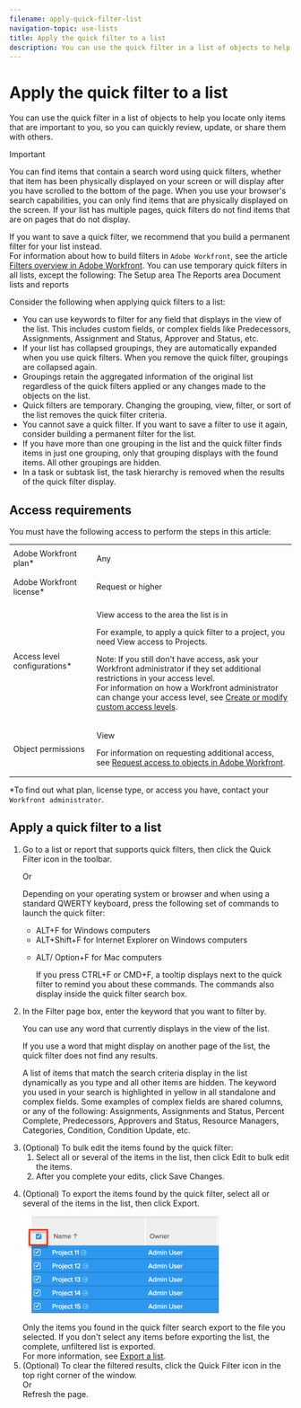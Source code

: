 ```yaml
---
filename: apply-quick-filter-list
navigation-topic: use-lists
title: Apply the quick filter to a list
description: You can use the quick filter in a list of objects to help you locate only items that are important to you, so you can quickly review, update, or share them with others.
---
```


# Apply the quick filter to a list

You can use the quick filter in a list of objects to help you locate only items that are important to you, so you can quickly review, update, or share them with others.

>[!IMPORTANT]
>
>You can find items that contain a search word using quick filters, whether that item has been physically displayed on your screen or will display after you have scrolled to the bottom of the page. When you use your browser's search capabilities, you can only find items that are physically displayed on the screen. If your list has multiple pages, quick filters do not find items that are on pages that do not display.

If you want to save a quick filter, we recommend that you build a permanent filter for your list instead.  
For information about how to build filters in `Adobe Workfront`, see the article [Filters overview in Adobe Workfront](../../../reports-and-dashboards/reports/reporting-elements/filters-overview.md).
You can use temporary quick filters in all lists, except the following: The Setup area The Reports area Document lists and reports 

Consider the following when applying quick filters to a list:

* You can use keywords to filter for any field that displays in the view of the list. This includes custom fields, or complex fields like Predecessors, Assignments, Assignment and Status, Approver and Status, etc.
* If your list has collapsed groupings, they are automatically expanded when you use quick filters. When you remove the quick filter, groupings are collapsed again.
* Groupings retain the aggregated information of the original list regardless of the quick filters applied or any changes made to the objects on the list.
* Quick filters are temporary. Changing the grouping, view, filter, or sort of the list removes the quick filter criteria.
* You cannot save a quick filter. If you want to save a filter to use it again, consider building a permanent filter for the list.  
* If you have more than one grouping in the list and the quick filter finds items in just one grouping, only that grouping displays with the found items. All other groupings are hidden.
* In a task or subtask list, the task hierarchy is removed when the results of the quick filter display.

## Access requirements

You must have the following access to perform the steps in this article:

<table cellspacing="0"> 
 <col> 
 <col> 
 <tbody> 
  <tr> 
   <td role="rowheader"><span>Adobe Workfront</span> plan*</td> 
   <td> <p>Any</p> </td> 
  </tr> 
  <tr> 
   <td role="rowheader"><span>Adobe Workfront</span> license*</td> 
   <td> <p><span>Request</span> or higher</p> </td> 
  </tr> 
  <tr> 
   <td role="rowheader">Access level configurations*</td> 
   <td> <p>View access to the area the list is in</p> <p>For example, to apply a quick filter to a project, you need View access to Projects.</p> <p>Note: If you still don't have access, ask your <span>Workfront administrator</span> if they set additional restrictions in your access level.<br>For information on how a <span>Workfront administrator</span> can change your access level, see <a href="../../../administration-and-setup/add-users/configure-and-grant-access/create-modify-access-levels.md" class="MCXref xref">Create or modify custom access levels</a>.</p> </td> 
  </tr> 
  <tr> 
   <td role="rowheader">Object permissions</td> 
   <td> <p>View</p> <p>For information on requesting additional access, see <a href="../../../workfront-basics/grant-and-request-access-to-objects/request-access.md" class="MCXref xref">Request access to objects in Adobe Workfront</a>.</p> </td> 
  </tr> 
 </tbody> 
</table>

&#42;To find out what plan, license type, or access you have, contact your `Workfront administrator`.

## Apply a quick filter to a list

<ol> 
 <li value="1"> Go to a list or report that supports quick filters, then click the Quick Filter icon in the toolbar. 
  <div> 
   <p>Or </p> 
   <p>Depending on your operating system or browser and when using a standard QWERTY keyboard, press the following set of commands to launch the quick filter:</p> 
   <ul> 
    <li>ALT+F for Windows computers</li> 
    <li>ALT+Shift+F for Internet Explorer on Windows computers</li> 
    <li> <p>ALT/ Option+F for Mac computers</p> <note type="tip">
      If you press CTRL+F or CMD+F, a tooltip displays next to the quick filter to remind you about these commands. The commands also display inside the quick filter search box.
     </note> </li> 
   </ul> 
  </div> </li> 
 <li value="2"> <p>In the <span class="bold">Filter page</span> box, enter the keyword that you want to filter by.</p> <p>You can use any word that currently displays in the view of the list.</p> <note type="note">
   If you use a word that might display on another page of the list, the quick filter does not find any results.
  </note> <p>A list of items that match the search criteria display in the list dynamically as you type and all other items are hidden. The keyword you used in your search is highlighted in yellow in all standalone and complex fields. Some examples of complex fields are shared columns, or any of the following: Assignments, Assignments and Status, Percent Complete, Predecessors, Approvers and Status, Resource Managers, Categories, Condition, Condition Update, etc.</p> </li> 
 <li value="3">(Optional) To bulk edit the items found by the quick filter:<br>
  <ol>
   <li value="1">Select all or several of the items in the list, then click <span class="bold">Edit</span> to bulk edit the items.</li>
   <li value="2">After you complete your edits, click <span class="bold">Save Changes</span>.</li>
  </ol></li> 
 <li value="4"> <p>(Optional) To export the items found by the quick filter, select all or several of the items in the list, then click <span class="bold">Export</span>.</p> <p> <img src="assets/select-all-projects-with-highlight--1--350x173.png" alt="select_all_projects_with_highlight__1_.png" style="width: 350;height: 173;"> </p> <note type="note">
   Only the items you found in the quick filter search export to the file you selected. If you don't select any items before exporting the list, the complete, unfiltered list is exported.
   <br>For more information, see 
   <a href="../../../workfront-basics/navigate-workfront/use-lists/export-lists.md" class="MCXref xref">Export a list</a>.
  </note> </li> 
 <li value="5">(Optional) To clear the filtered results, click the <span class="bold">Quick Filter</span> icon in the top right corner of the window.<br>Or<br>Refresh the page.</li> 
</ol>

